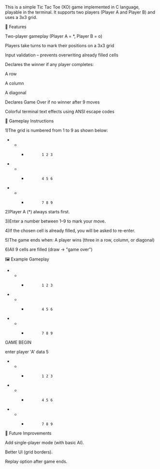 This is a simple Tic Tac Toe (XO) game implemented in C language, playable in the terminal.
It supports two players (Player A and Player B) and uses a 3x3 grid.





📌 Features

Two-player gameplay (Player A = *, Player B = o)

Players take turns to mark their positions on a 3x3 grid

Input validation – prevents overwriting already filled cells

Declares the winner if any player completes:

A row

A column

A diagonal

Declares Game Over if no winner after 9 moves

Colorful terminal text effects using ANSI escape codes






🎯 Gameplay Instructions

1)The grid is numbered from 1 to 9 as shown below:
- - -            1 2 3
- - -            4 5 6
- - -            7 8 9

2)Player A (*) always starts first.

3)Enter a number between 1–9 to mark your move.

4)If the chosen cell is already filled, you will be asked to re-enter.

5)The game ends when:
A player wins (three in a row, column, or diagonal)

6)All 9 cells are filled (draw → "game over")



🖼️ Example Gameplay
- - -            1 2 3
- - -            4 5 6
- - -            7 8 9

 GAME BEGIN 

enter player 'A' data
5

- - -            1 2 3
- * -            4 5 6
- - -            7 8 9


🚀 Future Improvements

Add single-player mode (with basic AI).

Better UI (grid borders).

Replay option after game ends.

